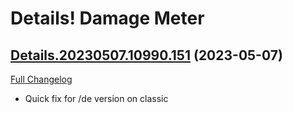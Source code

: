 # Details! Damage Meter

## [Details.20230507.10990.151](https://github.com/Tercioo/Details-Damage-Meter/tree/Details.20230507.10990.151) (2023-05-07)
[Full Changelog](https://github.com/Tercioo/Details-Damage-Meter/compare/Details.DF.Wrath.Vanilla.10.1.0.10989.151...Details.20230507.10990.151) 

- Quick fix for /de version on classic  
